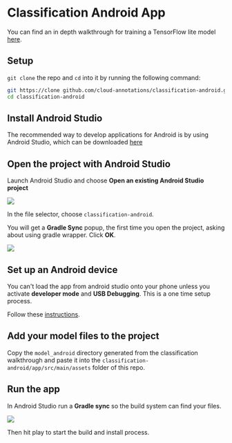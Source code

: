 # Classification Android App

You can find an in depth walkthrough for training a TensorFlow lite model [here](https://github.com/cloud-annotations/training/).

## Setup
`git clone` the repo and `cd` into it by running the following command:

```bash
git https://clone github.com/cloud-annotations/classification-android.git
cd classification-android
```

## Install Android Studio
The recommended way to develop applications for Android is by using Android Studio, which can be downloaded [here](https://developer.android.com/studio/index.html)

## Open the project with Android Studio
Launch Android Studio and choose **Open an existing Android Studio project**

![](https://codelabs.developers.google.com/codelabs/tensorflow-for-poets-2-tflite/img/1482ddc7911df61b.png)

In the file selector, choose `classification-android`.

You will get a **Gradle Sync** popup, the first time you open the project, asking about using gradle wrapper. Click **OK**.

![](https://codelabs.developers.google.com/codelabs/tensorflow-for-poets-2-tflite/img/b9f9a03dd27fd1bb.png)

## Set up an Android device
You can't load the app from android studio onto your phone unless you activate **developer mode** and **USB Debugging**. This is a one time setup process.

Follow these [instructions](https://developer.android.com/studio/debug/dev-options.html#enable).

## Add your model files to the project
Copy the `model_android` directory generated from the classification walkthrough and paste it into the `classification-android/app/src/main/assets` folder of this repo.

## Run the app
In Android Studio run a **Gradle sync** so the build system can find your files.

![](https://codelabs.developers.google.com/codelabs/tensorflow-for-poets-2-tflite/img/774326d4e89c2559.png)

Then hit play to start the build and install process.
